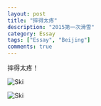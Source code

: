 ```yaml
---
layout: post
title: "摔得太疼"
description: "2015第一次滑雪"
category: Essay
tags: ["Essay", "Beijing"]
comments: true
---
```


摔得太疼！

![Ski](http://ofsstj8tb.bkt.clouddn.com/image/ski-2015-12/0.jpg)

![Ski](http://ofsstj8tb.bkt.clouddn.com/image/ski-2015-12/1.jpg)
